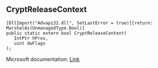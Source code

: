 ## CryptReleaseContext

```
[DllImport("Advapi32.dll", SetLastError = true)][return: MarshalAs(UnmanagedType.Bool)]
public static extern bool CryptReleaseContext(
   IntPtr hProv,
   uint dwFlags
);
```

Microsoft documentation: [Link](https://docs.microsoft.com/en-us/windows/win32/api/wincrypt/nf-wincrypt-cryptreleasecontext)
